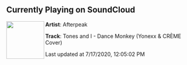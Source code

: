 ## Currently Playing on SoundCloud

[<img align="left" width="100" src="https://i1.sndcdn.com/artworks-MdokvWmO2fjJat8k-G2WZeQ-t50x50.jpg">](https://soundcloud.com/afterpeakmusicgroup/amp017)

**Artist**: Afterpeak 

**Track**: Tones and I - Dance Monkey (Yonexx & CRÈME Cover)

Last updated at 7/17/2020, 12:05:02 PM
